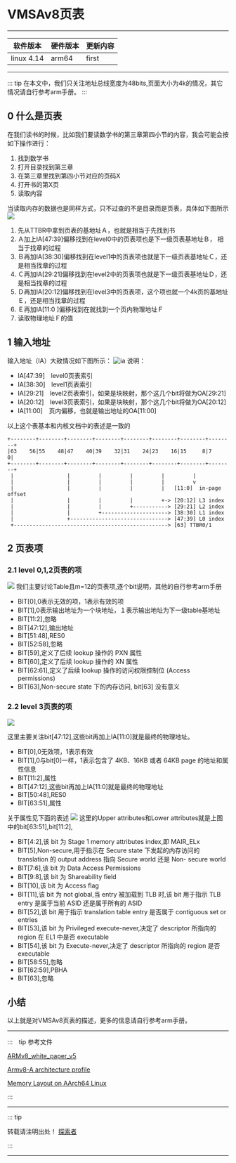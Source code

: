 
# VMSAv8页表

---

| 软件版本  | 硬件版本 | 更新内容 |
|---------|--------|----------|
|linux 4.14| arm64   | first       |

---

::: tip
在本文中，我们只关注地址总线宽度为48bits,页面大小为4k的情况，其它情况请自行参考arm手册。
:::
## 0 什么是页表
在我们读书的时候，比如我们要读数学书的第三章第四小节的内容，我会可能会按如下操作进行：
1. 找到数学书
2. 打开目录找到第三章
3. 在第三章里找到第四小节对应的页码X
4. 打开书的第X页
5. 读取内容

当读取内存的数据也是同样方式，只不过查的不是目录而是页表，具体如下图所示
![](./tbl_walks.png)
1. 先从TTBR中拿到页表的基地址Ａ，也就是相当于先找到书
2. Ａ加上IA[47:39]偏移找到在level0中的页表项也是下一级页表基地址Ｂ， 相当于找章的过程
3. Ｂ再加IA[38:30]偏移找到在level1中的页表项也就是下一级页表基地址Ｃ，还是相当找章的过程
4. Ｃ再加IA[29:21]偏移找到在level2中的页表项也就是下一级页表基地址Ｄ，还是相当找章的过程
5. Ｄ再加IA[20:12]偏移找到在level3中的页表项，这个项也就一个4k页的基地址Ｅ，还是相当找章的过程
6. Ｅ再加IA[11:0 ]偏移找到在就找到一个页内物理地址Ｆ
7. 读取物理地址Ｆ的值



## 1 输入地址

输入地址（IA）大致情况如下图所示：
![ia](./ia.png)
说明：
- IA[47:39]　level0页表索引
- IA[38:30]　level1页表索引
- IA[29:21]　level2页表索引，如果是块映射，那个这几个bit将做为OA[29:21]
- IA[20:12]　level3页表索引，如果是块映射，那个这几个bit将做为OA[20:12]
- IA[11:00]　页内偏移，也就是输出地址的OA[11:00]

以上这个表基本和内核文档中的表述是一致的
```
+--------+--------+--------+--------+--------+--------+--------+--------+
|63    56|55    48|47    40|39    32|31    24|23    16|15     8|7      0|
+--------+--------+--------+--------+--------+--------+--------+--------+
 |                 |         |         |         |         |
 |                 |         |         |         |         v
 |                 |         |         |         |   [11:0]  in-page offset
 |                 |         |         |         +-> [20:12] L3 index
 |                 |         |         +-----------> [29:21] L2 index
 |                 |         +---------------------> [38:30] L1 index
 |                 +-------------------------------> [47:39] L0 index
 +-------------------------------------------------> [63] TTBR0/1

```

## 2 页表项
### 2.1  level 0,1,2页表的项
![](./l123-e.png)
我们主要讨论Table且m=12的页表项,逐个bit说明，其他的自行参考arm手册
- BIT[0],0表示无效的项，1表示有效的项
- BIT[1],0表示输出地址为一个块地址，１表示输出地址为下一级table基地址
- BIT[11:2],忽略
- BIT[47:12],输出地址
- BIT[51:48],RES0
- BIT[52:58],忽略
- BIT[59],定义了后续 lookup 操作的 PXN 属性
- BIT[60],定义了后续 lookup 操作的 XN 属性
- BIT[62:61],定义了后续 lookup 操作的访问权限控制位 (Access permissions)
- BIT[63],Non-secure state 下的内存访问, bit[63] 没有意义
### 2.2  level 3页表的项
![](./l3.png)

这里主要关注bit[47:12],这些bit再加上IA[11:0]就是最终的物理地址。
- BIT[0],0无效项，1表示有效
- BIT[1],0与bit[0]一样，1表示包含了 4KB、16KB 或者 64KB page 的地址和属性信息
- BIT[11:2],属性
- BIT[47:12],这些bit再加上IA[11:0]就是最终的物理地址
- BIT[50:48],RES0
- BIT[63:51],属性

关于属性见下面的表述
![](./l3-p.png)
这里的Upper attributes和Lower attributes就是上图中的bit[63:51],bit[11:2],
- BIT[4:2],该 bit 为 Stage 1 memory attributes index,即 MAIR_ELx
- BIT[5],Non-secure,用于指示在 Secure state 下发起的内存访问的 translation 的 output address 指向 Secure world 还是 Non-
secure world
- BIT[7:6],该 bit 为 Data Access Permissions
- BIT[9:8],该 bit 为 Shareability field
- BIT[10],该 bit 为 Access flag
- BIT[11],该 bit 为 not global,当 entry 被加载到 TLB 时,该 bit 用于指示 TLB entry 是属于当前 ASID 还是属于所有的 ASID
- BIT[52],该 bit 用于指示 translation table entry 是否属于 contiguous set or entries
- BIT[53],该 bit 为 Privileged execute-never,决定了 descriptor 所指向的 region 在 EL1 中是否 executable
- BIT[54],该 bit 为 Execute-never,决定了 descriptor 所指向的 region 是否 executable
- BIT[58:55],忽略
- BIT[62:59],PBHA
- BIT[63],忽略

## 小结
以上就是对VMSAv8页表的描述，更多的信息请自行参考arm手册。


---
:::　tip 参考文件

[ARMv8_white_paper_v5](https://www.arm.com/zh/files/downloads/ARMv8_white_paper_v5.pdf)

[Armv8-A architecture profile ](https://silver.arm.com/download/ARM_and_AMBA_Architecture/AR150-DA-70000-r0p0-07eac0/DDI0487E_a_armv8_arm.pdf)

[Memory Layout on AArch64 Linux](https://www.kernel.org/doc/html/latest/arm64/memory.html)



:::

---
::: tip  

转载请注明出处！ [探索者](http://www.cxy.wiki)

:::

---
<Vssue :title="$title" />
